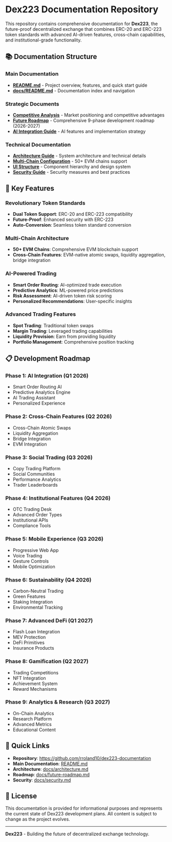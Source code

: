 # Dex223 Documentation Repository

This repository contains comprehensive documentation for **Dex223**, the future-proof decentralized exchange that combines ERC-20 and ERC-223 token standards with advanced AI-driven features, cross-chain capabilities, and institutional-grade functionality.

## 📚 Documentation Structure

### Main Documentation
- **[README.md](./README.md)** - Project overview, features, and quick start guide
- **[docs/README.md](./docs/README.md)** - Documentation index and navigation

### Strategic Documents
- **[Competitive Analysis](./docs/competitive-analysis.md)** - Market positioning and competitive advantages
- **[Future Roadmap](./docs/future-roadmap.md)** - Comprehensive 9-phase development roadmap (2026-2027)
- **[AI Integration Guide](./docs/ai-integration-guide.md)** - AI features and implementation strategy

### Technical Documentation
- **[Architecture Guide](./docs/architecture.md)** - System architecture and technical details
- **[Multi-Chain Configuration](./docs/multi-chain-config.md)** - 50+ EVM chains support
- **[UI Structure](./docs/ui-structure.md)** - Component hierarchy and design system
- **[Security Guide](./docs/security.md)** - Security measures and best practices

## 🚀 Key Features

### Revolutionary Token Standards
- **Dual Token Support**: ERC-20 and ERC-223 compatibility
- **Future-Proof**: Enhanced security with ERC-223
- **Auto-Conversion**: Seamless token standard conversion

### Multi-Chain Architecture
- **50+ EVM Chains**: Comprehensive EVM blockchain support
- **Cross-Chain Features**: EVM-native atomic swaps, liquidity aggregation, bridge integration

### AI-Powered Trading
- **Smart Order Routing**: AI-optimized trade execution
- **Predictive Analytics**: ML-powered price predictions
- **Risk Assessment**: AI-driven token risk scoring
- **Personalized Recommendations**: User-specific insights

### Advanced Trading Features
- **Spot Trading**: Traditional token swaps
- **Margin Trading**: Leveraged trading capabilities
- **Liquidity Provision**: Earn from providing liquidity
- **Portfolio Management**: Comprehensive position tracking

## 📋 Development Roadmap

### Phase 1: AI Integration (Q1 2026)
- Smart Order Routing AI
- Predictive Analytics Engine
- AI Trading Assistant
- Personalized Experience

### Phase 2: Cross-Chain Features (Q2 2026)
- Cross-Chain Atomic Swaps
- Liquidity Aggregation
- Bridge Integration
- EVM Integration

### Phase 3: Social Trading (Q3 2026)
- Copy Trading Platform
- Social Communities
- Performance Analytics
- Trader Leaderboards

### Phase 4: Institutional Features (Q4 2026)
- OTC Trading Desk
- Advanced Order Types
- Institutional APIs
- Compliance Tools

### Phase 5: Mobile Experience (Q3 2026)
- Progressive Web App
- Voice Trading
- Gesture Controls
- Mobile Optimization

### Phase 6: Sustainability (Q4 2026)
- Carbon-Neutral Trading
- Green Features
- Staking Integration
- Environmental Tracking

### Phase 7: Advanced DeFi (Q1 2027)
- Flash Loan Integration
- MEV Protection
- DeFi Primitives
- Insurance Products

### Phase 8: Gamification (Q2 2027)
- Trading Competitions
- NFT Integration
- Achievement System
- Reward Mechanisms

### Phase 9: Analytics & Research (Q3 2027)
- On-Chain Analytics
- Research Platform
- Advanced Metrics
- Educational Content

## 🔗 Quick Links

- **Repository**: https://github.com/rroland10/dex223-documentation
- **Main Documentation**: [README.md](./README.md)
- **Architecture**: [docs/architecture.md](./docs/architecture.md)
- **Roadmap**: [docs/future-roadmap.md](./docs/future-roadmap.md)
- **Security**: [docs/security.md](./docs/security.md)

## 📄 License

This documentation is provided for informational purposes and represents the current state of Dex223 development plans. All content is subject to change as the project evolves.

---

**Dex223** - Building the future of decentralized exchange technology. 